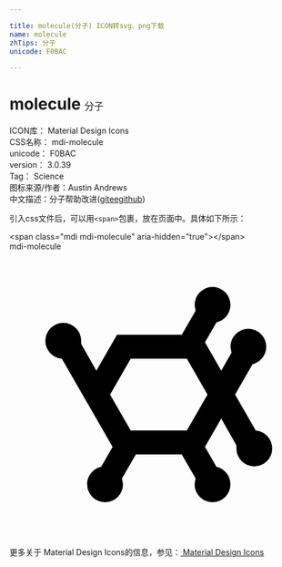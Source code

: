 ```yaml
---

title: molecule(分子) ICON转svg、png下载
name: molecule
zhTips: 分子
unicode: F0BAC

---
```


# molecule  <small style="font-size: 60%;font-weight: 100">分子</small>


<div class="detail-page">
<p>
<span>
ICON库：
<span class="badge-secondary badge">Material Design Icons</span> 
</span>
<br/>
<span>
CSS名称：
<span class="badge-secondary badge">mdi-molecule</span> 
</span>
<br/>
<span>
unicode：
<span class="badge-secondary badge">F0BAC</span> 
</span>
<br/>
<span>
version：
<span class="badge-secondary badge">3.0.39</span> 
</span>
<br/>
<span>Tag：
<span class="badge-light badge">Science</span>
</span>
<br/>
<span>图标来源/作者：<span class="badge-light badge">Austin Andrews</span></span> 
<br/>
<span class="zh-detail">中文描述：<span class="badge-primary badge">分子</span><span class="help-link"><span>帮助改进</span>(<a href="https://gitee.com/liuwave/icon-helper/edit/master/json/material/molecule.json" target="_blank" rel="noopener noreferrer">gitee</a><a href="https://github.com/liuwave/icon-helper/edit/master/json/material/molecule.json" target="_blank" rel="noopener noreferrer">github</a></span>)</span><br/>
</p>
</div>
<div class="alert alert-dark">
  <i class="mdi mdi-molecule mdi-48px"></i>
  <i class="mdi mdi-molecule mdi-36px"></i>
  <i class="mdi mdi-molecule mdi-24px"></i>
  <i class="mdi mdi-molecule mdi-18px"></i>
</div>
<div>
  <p>引入css文件后，可以用<code>&lt;span&gt;</code>包裹，放在页面中。具体如下所示：    
  </p>
  <div class="alert alert-primary" style="font-size: 14px">
    &lt;span class="mdi mdi-molecule" aria-hidden="true"&gt;&lt;/span&gt;
    <copy-btn content='<span class="mdi mdi-molecule" aria-hidden="true"></span>'></copy-btn>
  </div>
  <div class="alert alert-secondary">
    <i class="mdi mdi-molecule"
    style="font-size: 24px"
    aria-hidden="true"></i> mdi-molecule
    <copy-btn content="mdi-molecule" btn-title="复制图标名称"></copy-btn>
  </div>
</div>
<div id="svg" class="svg-wrap">
<svg xmlns="http://www.w3.org/2000/svg" viewBox="0 0 24 24"><path d="M7.27,10L9,7H14.42L15.58,5L15.5,4.5A1.5,1.5 0 0,1 17,3A1.5,1.5 0 0,1 18.5,4.5C18.5,5.21 18,5.81 17.33,5.96L16.37,7.63L17.73,10L18.59,8.5L18.5,8A1.5,1.5 0 0,1 20,6.5A1.5,1.5 0 0,1 21.5,8C21.5,8.71 21,9.3 20.35,9.46L18.89,12L20.62,15C21.39,15.07 22,15.71 22,16.5A1.5,1.5 0 0,1 20.5,18A1.5,1.5 0 0,1 19,16.5V16.24L17.73,14L16.37,16.37L17.33,18.04C18,18.19 18.5,18.79 18.5,19.5A1.5,1.5 0 0,1 17,21A1.5,1.5 0 0,1 15.5,19.5L15.58,19L14.42,17H10.58L9.42,19L9.5,19.5A1.5,1.5 0 0,1 8,21A1.5,1.5 0 0,1 6.5,19.5C6.5,18.79 7,18.19 7.67,18.04L8.63,16.37L4.38,9C3.61,8.93 3,8.29 3,7.5A1.5,1.5 0 0,1 4.5,6A1.5,1.5 0 0,1 6,7.5C6,7.59 6,7.68 6,7.76L7.27,10M10.15,9L8.42,12L10.15,15H14.85L16.58,12L14.85,9H10.15Z" /></svg>
</div>
<detail full-name='mdi-molecule'></detail>
    
<div><p>更多关于 Material Design Icons的信息，参见：<a target="_blank" href="https://iconhelper.cn/material.html"> Material Design Icons</a>
</p></div>
